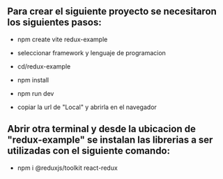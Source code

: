 ## Para crear el siguiente proyecto se necesitaron los siguientes pasos:

- npm create vite redux-example
- seleccionar framework y lenguaje de programacion
- cd/redux-example
- npm install
- npm run dev

- copiar la url de "Local" y abrirla en el navegador
## Abrir otra terminal y desde la ubicacion de "redux-example" se instalan las librerias a ser utilizadas con el siguiente comando:
- npm i @reduxjs/toolkit react-redux